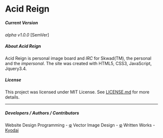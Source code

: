 # Acid Reign
##### Current Version
_alpha v1.0.0_ [SemVer]

##### About Acid Reign
Acid Reign is personal image board and _IRC_ for Skwad(TM), the personal and the _impersonal_. The site was created with HTML5, CSS3, JavaScript, Jquery3.4.


##### License
This project was licensed under MIT License. See [LICENSE.md](license.md) for more details.

---
##### Developers / Authors / Contributors
Website Design Programming - [&phi;](https://github.com/PhiKappaPsi)
Vector Image Design - [&phi;](https://github.com/PhiKappaPsi)
Written Works - [Kyodai](https://www.facebook.com/kevin.hagen.3511)
